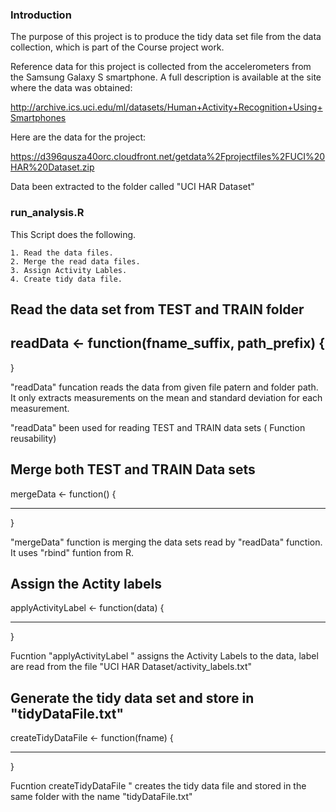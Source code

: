 ### Introduction

The purpose of this project is to produce the tidy data set file from the data collection, which is part of the Course project work.

Reference data for this project is collected from the accelerometers from the Samsung Galaxy S smartphone. A full description is available at the site where the data was obtained:

http://archive.ics.uci.edu/ml/datasets/Human+Activity+Recognition+Using+Smartphones 


Here are the data for the project:

https://d396qusza40orc.cloudfront.net/getdata%2Fprojectfiles%2FUCI%20HAR%20Dataset.zip 


Data been extracted to the folder called "UCI HAR Dataset"


### run_analysis.R 

This Script does the following. 

    1. Read the data files.
    2. Merge the read data files.
    3. Assign Activity Lables.
    4. Create tidy data file.


 
## Read the data set from TEST  and TRAIN folder 


readData <- function(fname_suffix, path_prefix) { 
--------
}

"readData" funcation reads the data from given file patern and folder path. It only extracts measurements on the mean and standard deviation for each measurement. 

"readData" been used for reading TEST and TRAIN data sets ( Function reusability)



## Merge both TEST and TRAIN Data sets

<!-- -->

mergeData <- function() {

---

}
 
"mergeData" function is merging the data sets read by "readData" function. It uses "rbind" funtion from R.



## Assign the Actity labels

<!-- -->
applyActivityLabel <- function(data) {

---

}

Fucntion "applyActivityLabel " assigns the Activity Labels to the data, label are read from the file "UCI HAR Dataset/activity_labels.txt"




## Generate the tidy data set and store in "tidyDataFile.txt"

<!-- -->

createTidyDataFile <- function(fname) {

----

 }


Fucntion createTidyDataFile " creates the tidy data file and stored in the same folder with the name "tidyDataFile.txt"

